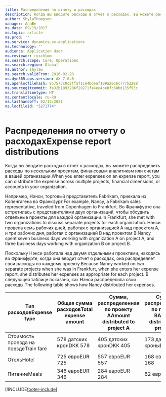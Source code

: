 ```yaml
---
title: Распределения по отчету о расходах
description: Когда вы вводите расходы в отчет о расходах, вы можете распределить расходы по нескольким проектам, юридическим лицам или счетам в вашей организации.
author: ShylaThompson
manager: AnnBe
ms.date: 09/19/2017
ms.topic: article
ms.prod: ''
ms.service: dynamics-ax-applications
ms.technology: ''
audience: Application User
ms.reviewer: roschlom
ms.search.scope: Core, Operations
ms.search.region: Global
ms.author: shylaw
ms.search.validFrom: 2016-02-28
ms.dyn365.ops.version: AX 7.0.0
ms.openlocfilehash: 857573c0c2ffaf1ce4bdeaf109a20c6c777b2288
ms.sourcegitcommit: fa32b1893286f20271fa4ec4be8fc68bd135f53c
ms.translationtype: HT
ms.contentlocale: ru-RU
ms.lasthandoff: 02/15/2021
ms.locfileid: "5271774"
---
```

# <a name="expense-report-distributions"></a><span data-ttu-id="dbf8b-103">Распределения по отчету о расходах</span><span class="sxs-lookup"><span data-stu-id="dbf8b-103">Expense report distributions</span></span>

<span data-ttu-id="dbf8b-104">Когда вы вводите расходы в отчет о расходах, вы можете распределить расходы по нескольким проектам, финансовым аналитикам или счетам в вашей организации.</span><span class="sxs-lookup"><span data-stu-id="dbf8b-104">When you enter expenses on an expense report, you can distribute the expense across multiple projects, financial dimensions, or accounts in your organization.</span></span>

<span data-ttu-id="dbf8b-105">Например, Нэнси, торговый представитель Fabrikam, приехала из Копенгагена во Франкфурт.</span><span class="sxs-lookup"><span data-stu-id="dbf8b-105">For example, Nancy, a Fabrikam sales representative, traveled from Copenhagen to Frankfurt.</span></span> <span data-ttu-id="dbf8b-106">Во Франкфурте она встретилась с представителями двух организаций, чтобы обсудить отдельные проекты для каждой организации.</span><span class="sxs-lookup"><span data-stu-id="dbf8b-106">In Frankfurt, she met with two organizations to discuss separate projects for each organization.</span></span> <span data-ttu-id="dbf8b-107">Нэнси провела семь рабочих дней, работая с организацией A над проектом A, и три рабочих дня, работая с организацией B над проектом B.</span><span class="sxs-lookup"><span data-stu-id="dbf8b-107">Nancy spent seven business days working with organization A on project A, and three business days working with organization B on project B.</span></span>

<span data-ttu-id="dbf8b-108">Поскольку Нэнси работала над двумя отдельными проектами, находясь во Франкфурте, когда она вводит отчет о расходах, она распределяет свои расходы по каждому проекту.</span><span class="sxs-lookup"><span data-stu-id="dbf8b-108">Because Nancy worked on two separate projects when she was in Frankfurt, when she enters her expense report, she distributes her expenses as appropriate for each project.</span></span> <span data-ttu-id="dbf8b-109">В следующей таблице показано, как Нэнси распределила свои расходы.</span><span class="sxs-lookup"><span data-stu-id="dbf8b-109">The following table shows how Nancy distributed her expenses.</span></span>


| <span data-ttu-id="dbf8b-110">Тип расходов</span><span class="sxs-lookup"><span data-stu-id="dbf8b-110">Expense type</span></span> | <span data-ttu-id="dbf8b-111">Общая сумма расходов</span><span class="sxs-lookup"><span data-stu-id="dbf8b-111">Total expense amount</span></span>|<span data-ttu-id="dbf8b-112">Сумма, распределенная по проекту А</span><span class="sxs-lookup"><span data-stu-id="dbf8b-112">Amount distributed to project A</span></span>| <span data-ttu-id="dbf8b-113">Сумма, распределенная по проекту B</span><span class="sxs-lookup"><span data-stu-id="dbf8b-113">Amount distributed to project B</span></span> |
|--------------|---------------------|-------------------------------|---------------------------------|
|<span data-ttu-id="dbf8b-114">Стоимость проезда на поезде</span><span class="sxs-lookup"><span data-stu-id="dbf8b-114">Train fare</span></span>   |<span data-ttu-id="dbf8b-115">578 датских крон</span><span class="sxs-lookup"><span data-stu-id="dbf8b-115">DKK 578</span></span>              |<span data-ttu-id="dbf8b-116">405 датских крон</span><span class="sxs-lookup"><span data-stu-id="dbf8b-116">DKK 405</span></span>                        |<span data-ttu-id="dbf8b-117">173 датских кроны</span><span class="sxs-lookup"><span data-stu-id="dbf8b-117">DKK 173</span></span>                          |
|<span data-ttu-id="dbf8b-118">Отель</span><span class="sxs-lookup"><span data-stu-id="dbf8b-118">Hotel</span></span>         |<span data-ttu-id="dbf8b-119">725 евро</span><span class="sxs-lookup"><span data-stu-id="dbf8b-119">EUR 725</span></span>              |<span data-ttu-id="dbf8b-120">557 евро</span><span class="sxs-lookup"><span data-stu-id="dbf8b-120">EUR 557</span></span>                        |<span data-ttu-id="dbf8b-121">168 евро</span><span class="sxs-lookup"><span data-stu-id="dbf8b-121">EUR 168</span></span>                          |
|<span data-ttu-id="dbf8b-122">Питание</span><span class="sxs-lookup"><span data-stu-id="dbf8b-122">Meals</span></span>         |<span data-ttu-id="dbf8b-123">346 евро</span><span class="sxs-lookup"><span data-stu-id="dbf8b-123">EUR 346</span></span>              |<span data-ttu-id="dbf8b-124">284 евро</span><span class="sxs-lookup"><span data-stu-id="dbf8b-124">EUR 284</span></span>                        |<span data-ttu-id="dbf8b-125">62 евро</span><span class="sxs-lookup"><span data-stu-id="dbf8b-125">EUR 62</span></span>                           |



[!INCLUDE[footer-include](../includes/footer-banner.md)]